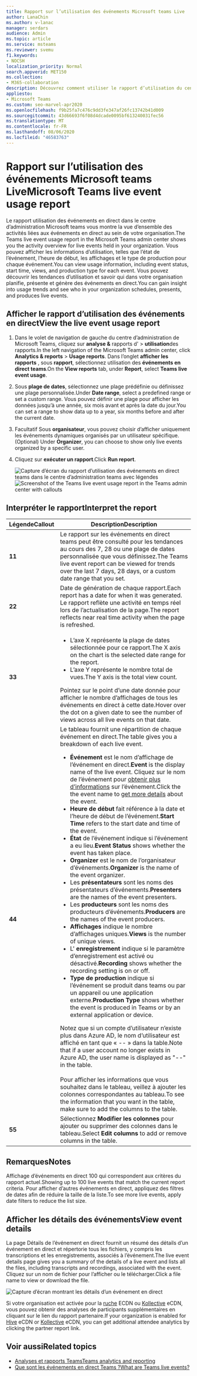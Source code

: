 ```yaml
---
title: Rapport sur l’utilisation des événements Microsoft teams Live
author: LanaChin
ms.author: v-lanac
manager: serdars
audience: Admin
ms.topic: article
ms.service: msteams
ms.reviewer: svemu
f1.keywords:
- NOCSH
localization_priority: Normal
search.appverid: MET150
ms.collection:
- M365-collaboration
description: Découvrez comment utiliser le rapport d’utilisation du centre d’administration Microsoft teams dans le centre d’administration Microsoft teams pour avoir une vue d’ensemble des activités d’événements en direct au sein de votre organisation.
appliesto:
- Microsoft Teams
ms.custom: seo-marvel-apr2020
ms.openlocfilehash: f9b25fa7c476c9dd3fe347af26fc13742b41d009
ms.sourcegitcommit: 43d66693f6f08d4dcade0095bf613240031fec56
ms.translationtype: MT
ms.contentlocale: fr-FR
ms.lasthandoff: 08/06/2020
ms.locfileid: "46583763"
---
```

# <a name="microsoft-teams-live-event-usage-report"></a><span data-ttu-id="a33e5-103">Rapport sur l’utilisation des événements Microsoft teams Live</span><span class="sxs-lookup"><span data-stu-id="a33e5-103">Microsoft Teams live event usage report</span></span>

<span data-ttu-id="a33e5-104">Le rapport utilisation des événements en direct dans le centre d’administration Microsoft teams vous montre la vue d’ensemble des activités liées aux événements en direct au sein de votre organisation.</span><span class="sxs-lookup"><span data-stu-id="a33e5-104">The Teams live event usage report in the Microsoft Teams admin center shows you the activity overview for live events held in your organization.</span></span> <span data-ttu-id="a33e5-105">Vous pouvez afficher les informations d’utilisation, telles que l’état de l’événement, l’heure de début, les affichages et le type de production pour chaque événement.</span><span class="sxs-lookup"><span data-stu-id="a33e5-105">You can view usage information, including event status, start time, views, and production type for each event.</span></span> <span data-ttu-id="a33e5-106">Vous pouvez découvrir les tendances d’utilisation et savoir qui dans votre organisation planifie, présente et génère des événements en direct.</span><span class="sxs-lookup"><span data-stu-id="a33e5-106">You can gain insight into usage trends and see who in your organization schedules, presents, and produces live events.</span></span>

## <a name="view-the-live-event-usage-report"></a><span data-ttu-id="a33e5-107">Afficher le rapport d’utilisation des événements en direct</span><span class="sxs-lookup"><span data-stu-id="a33e5-107">View the live event usage report</span></span>

1. <span data-ttu-id="a33e5-108">Dans le volet de navigation de gauche du centre d’administration de Microsoft Teams, cliquez sur **analyse &** rapports d'  >  **utilisation**des rapports.</span><span class="sxs-lookup"><span data-stu-id="a33e5-108">In the left navigation of the Microsoft Teams admin center, click **Analytics & reports** > **Usage reports**.</span></span> <span data-ttu-id="a33e5-109">Dans l’onglet **afficher les rapports** , sous **rapport**, sélectionnez utilisation des **événements en direct teams**.</span><span class="sxs-lookup"><span data-stu-id="a33e5-109">On the **View reports** tab, under **Report**, select **Teams live event usage**.</span></span>
2. <span data-ttu-id="a33e5-110">Sous **plage de dates**, sélectionnez une plage prédéfinie ou définissez une plage personnalisée.</span><span class="sxs-lookup"><span data-stu-id="a33e5-110">Under **Date range**, select a predefined range or set a custom range.</span></span> <span data-ttu-id="a33e5-111">Vous pouvez définir une plage pour afficher les données jusqu’à une année, six mois avant et après la date du jour.</span><span class="sxs-lookup"><span data-stu-id="a33e5-111">You can set a range to show  data up to a year, six months before and after the current date.</span></span>
3. <span data-ttu-id="a33e5-112">Facultatif Sous **organisateur**, vous pouvez choisir d’afficher uniquement les événements dynamiques organisés par un utilisateur spécifique.</span><span class="sxs-lookup"><span data-stu-id="a33e5-112">(Optional) Under **Organizer**, you can choose to show only live events organized by a specific user.</span></span>
4. <span data-ttu-id="a33e5-113">Cliquez sur **exécuter un rapport**.</span><span class="sxs-lookup"><span data-stu-id="a33e5-113">Click **Run report**.</span></span>  

    <span data-ttu-id="a33e5-114">![Capture d’écran du rapport d’utilisation des événements en direct teams dans le centre d’administration teams avec légendes](../media/teams-live-event-usage-report-with-callouts.png "Capture d’écran du rapport d’utilisation des événements en direct teams dans le centre d’administration teams avec légendes")</span><span class="sxs-lookup"><span data-stu-id="a33e5-114">![Screenshot of the Teams live event usage report in the Teams admin center with callouts](../media/teams-live-event-usage-report-with-callouts.png "Screenshot of the Teams live event usage report in the Teams admin center with callouts")</span></span>

## <a name="interpret-the-report"></a><span data-ttu-id="a33e5-115">Interpréter le rapport</span><span class="sxs-lookup"><span data-stu-id="a33e5-115">Interpret the report</span></span>

|<span data-ttu-id="a33e5-116">Légende</span><span class="sxs-lookup"><span data-stu-id="a33e5-116">Callout</span></span> |<span data-ttu-id="a33e5-117">Description</span><span class="sxs-lookup"><span data-stu-id="a33e5-117">Description</span></span>  |
|--------|-------------|
|<span data-ttu-id="a33e5-118">**1**</span><span class="sxs-lookup"><span data-stu-id="a33e5-118">**1**</span></span>   |<span data-ttu-id="a33e5-119">Le rapport sur les événements en direct teams peut être consulté pour les tendances au cours des 7, 28 ou une plage de dates personnalisée que vous définissez.</span><span class="sxs-lookup"><span data-stu-id="a33e5-119">The Teams live event report can be viewed for trends over the last 7 days, 28 days, or a custom date range that you set.</span></span> |
|<span data-ttu-id="a33e5-120">**2**</span><span class="sxs-lookup"><span data-stu-id="a33e5-120">**2**</span></span>   |<span data-ttu-id="a33e5-121">Date de génération de chaque rapport.</span><span class="sxs-lookup"><span data-stu-id="a33e5-121">Each report has a date for when it was generated.</span></span> <span data-ttu-id="a33e5-122">Le rapport reflète une activité en temps réel lors de l’actualisation de la page.</span><span class="sxs-lookup"><span data-stu-id="a33e5-122">The report reflects near real time activity when the page is refreshed.</span></span> |
|<span data-ttu-id="a33e5-123">**3**</span><span class="sxs-lookup"><span data-stu-id="a33e5-123">**3**</span></span>   |<ul><li><span data-ttu-id="a33e5-124">L’axe X représente la plage de dates sélectionnée pour ce rapport.</span><span class="sxs-lookup"><span data-stu-id="a33e5-124">The X axis on the chart is the selected date range for the report.</span></span></li> <li> <span data-ttu-id="a33e5-125">L’axe Y représente le nombre total de vues.</span><span class="sxs-lookup"><span data-stu-id="a33e5-125">The Y axis is the total view count.</span></span></li> </ul><span data-ttu-id="a33e5-126">Pointez sur le point d’une date donnée pour afficher le nombre d’affichages de tous les événements en direct à cette date.</span><span class="sxs-lookup"><span data-stu-id="a33e5-126">Hover over the dot on a given date to see the number of views across all live events on that date.</span></span>|
|<span data-ttu-id="a33e5-127">**4**</span><span class="sxs-lookup"><span data-stu-id="a33e5-127">**4**</span></span>   |<span data-ttu-id="a33e5-128">Le tableau fournit une répartition de chaque événement en direct.</span><span class="sxs-lookup"><span data-stu-id="a33e5-128">The table gives you a breakdown of each live event.</span></span> <ul><li><span data-ttu-id="a33e5-129">**Événement** est le nom d’affichage de l’événement en direct.</span><span class="sxs-lookup"><span data-stu-id="a33e5-129">**Event** is the display name of the live event.</span></span> <span data-ttu-id="a33e5-130">Cliquez sur le nom de l’événement pour [obtenir plus d’informations](#view-event-details) sur l’événement.</span><span class="sxs-lookup"><span data-stu-id="a33e5-130">Click the the event name to [get more details](#view-event-details) about the event.</span></span> </li> <li><span data-ttu-id="a33e5-131">**Heure de début** fait référence à la date et l’heure de début de l’événement.</span><span class="sxs-lookup"><span data-stu-id="a33e5-131">**Start Time** refers to the start date and time of the event.</span></span></li> <li><span data-ttu-id="a33e5-132">**État** de l’événement indique si l’événement a eu lieu.</span><span class="sxs-lookup"><span data-stu-id="a33e5-132">**Event Status** shows whether the event has taken place.</span></span>  </li><li><span data-ttu-id="a33e5-133">**Organizer** est le nom de l’organisateur d’événements.</span><span class="sxs-lookup"><span data-stu-id="a33e5-133">**Organizer** is the name of the event organizer.</span></span></li> <li><span data-ttu-id="a33e5-134">Les **présentateurs** sont les noms des présentateurs d’événements.</span><span class="sxs-lookup"><span data-stu-id="a33e5-134">**Presenters** are the names of the  event presenters.</span></span></li><li><span data-ttu-id="a33e5-135">Les **producteurs** sont les noms des producteurs d’événements.</span><span class="sxs-lookup"><span data-stu-id="a33e5-135">**Producers** are the names of the event producers.</span></span></li><li><span data-ttu-id="a33e5-136">**Affichages** indique le nombre d’affichages uniques.</span><span class="sxs-lookup"><span data-stu-id="a33e5-136">**Views** is the number of unique views.</span></span></li><li><span data-ttu-id="a33e5-137">L' **enregistrement** indique si le paramètre d’enregistrement est activé ou désactivé.</span><span class="sxs-lookup"><span data-stu-id="a33e5-137">**Recording** shows whether the recording setting is on or off.</span></span></li><li><span data-ttu-id="a33e5-138">**Type de production** indique si l’événement se produit dans teams ou par un appareil ou une application externe.</span><span class="sxs-lookup"><span data-stu-id="a33e5-138">**Production Type** shows whether the event is produced in Teams or by an external application or device.</span></span></li></li> </ul><span data-ttu-id="a33e5-139">Notez que si un compte d’utilisateur n’existe plus dans Azure AD, le nom d’utilisateur est affiché en tant que « -- » dans la table.</span><span class="sxs-lookup"><span data-stu-id="a33e5-139">Note that if a user account no longer exists in Azure AD, the user name is displayed as "--" in the table.</span></span> <br><br><span data-ttu-id="a33e5-140">Pour afficher les informations que vous souhaitez dans le tableau, veillez à ajouter les colonnes correspondantes au tableau.</span><span class="sxs-lookup"><span data-stu-id="a33e5-140">To see the information that you want in the table, make sure to add the columns to the table.</span></span> |
|<span data-ttu-id="a33e5-141">**5**</span><span class="sxs-lookup"><span data-stu-id="a33e5-141">**5**</span></span>   |<span data-ttu-id="a33e5-142">Sélectionnez **Modifier les colonnes** pour ajouter ou supprimer des colonnes dans le tableau.</span><span class="sxs-lookup"><span data-stu-id="a33e5-142">Select **Edit columns** to add or remove columns in the table.</span></span>|

## <a name="notes"></a><span data-ttu-id="a33e5-143">Remarques</span><span class="sxs-lookup"><span data-stu-id="a33e5-143">Notes</span></span>
<span data-ttu-id="a33e5-144">Affichage d’événements en direct 100 qui correspondent aux critères du rapport actuel.</span><span class="sxs-lookup"><span data-stu-id="a33e5-144">Showing up to 100 live events that match the current report criteria.</span></span> <span data-ttu-id="a33e5-145">Pour afficher d’autres événements en direct, appliquez des filtres de dates afin de réduire la taille de la liste.</span><span class="sxs-lookup"><span data-stu-id="a33e5-145">To see more live events, apply date filters to reduce the list size.</span></span>

## <a name="view-event-details"></a><span data-ttu-id="a33e5-146">Afficher les détails des événements</span><span class="sxs-lookup"><span data-stu-id="a33e5-146">View event details</span></span>

<span data-ttu-id="a33e5-147">La page Détails de l’événement en direct fournit un résumé des détails d’un événement en direct et répertorie tous les fichiers, y compris les transcriptions et les enregistrements, associés à l’événement.</span><span class="sxs-lookup"><span data-stu-id="a33e5-147">The live event details page gives you a summary of the details of a live event and lists all the files, including transcripts and recordings, associated with the event.</span></span> <span data-ttu-id="a33e5-148">Cliquez sur un nom de fichier pour l’afficher ou le télécharger.</span><span class="sxs-lookup"><span data-stu-id="a33e5-148">Click a file name to view or download the file.</span></span>

![Capture d’écran montrant les détails d’un événement en direct](../media/teams-live-event-usage-report-event-detail.png)

<span data-ttu-id="a33e5-150">Si votre organisation est activée pour la [ruche](https://www.hivestreaming.com/partners/integration-partners/microsoft/) ECDN ou [Kollective](https://kollective.com) eCDN, vous pouvez obtenir des analyses de participants supplémentaires en cliquant sur le lien du rapport partenaire.</span><span class="sxs-lookup"><span data-stu-id="a33e5-150">If your organization is enabled for [Hive](https://www.hivestreaming.com/partners/integration-partners/microsoft/) eCDN or [Kollective](https://kollective.com) eCDN, you can get additional attendee analytics by clicking the partner report link.</span></span>

## <a name="related-topics"></a><span data-ttu-id="a33e5-151">Voir aussi</span><span class="sxs-lookup"><span data-stu-id="a33e5-151">Related topics</span></span>

- [<span data-ttu-id="a33e5-152">Analyses et rapports Teams</span><span class="sxs-lookup"><span data-stu-id="a33e5-152">Teams analytics and reporting</span></span>](teams-reporting-reference.md)
- [<span data-ttu-id="a33e5-153">Que sont les événements en direct Teams ?</span><span class="sxs-lookup"><span data-stu-id="a33e5-153">What are Teams live events?</span></span>](../teams-live-events/what-are-teams-live-events.md)
